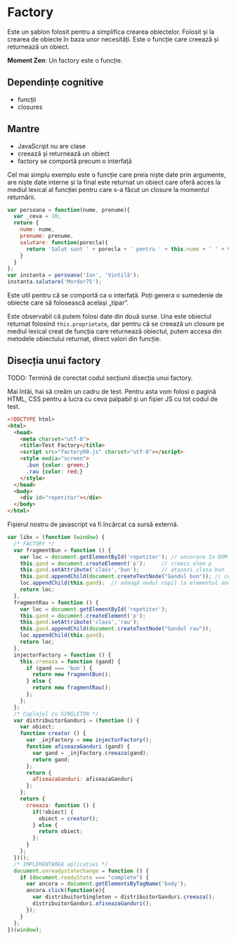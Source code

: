 # Factory

Este un șablon folosit pentru a simplifica crearea obiectelor.
Folosit și la crearea de obiecte în baza unor necesități.
Este o funcție care creează și returnează un obiect.

**Moment Zen**: Un factory este o funcție.

## Dependințe cognitive

- funcții
- closures

## Mantre

 - JavaScript nu are clase
 - creează și returnează un obiect
 - factory se comportă precum o interfață

Cel mai simplu exemplu este o funcție care preia niște date prin argumente, are niște date interne și la final este returnat un obiect care oferă acces la mediul lexical al funcției pentru care s-a făcut un closure la momentul returnării.

```javascript
var persoana = function(nume, prenume){
  var _ceva = 10;
  return {
    nume: nume,
    prenume: prenume,
    salutare: function(porecla){
      return 'Salut sunt ' + porecla + ' pentru ' + this.nume + ' ' + this.prenume + ' și sunt de nota ' + _ceva;
    }
  }
};
var instanta = persoana('Ion', 'Vintilă');
instanta.salutare('Mordor75');
```

Este util pentru că se comportă ca o interfață. Poți genera o sumedenie de obiecte care să folosească același „tipar”.

Este observabil că putem folosi date din două surse. Una este obiectul returnat folosind `this.proprietate`, dar pentru că se creează un closure pe mediul lexical creat de funcția care returnează obiectul, putem accesa din metodele obiectului returnat, direct valori din funcție.

## Disecția unui factory

TODO: Termină de corectat codul secțiunii disecția unui factory.

Mai întâi, hai să creăm un cadru de test. Pentru asta vom folosi o pagină HTML, CSS pentru a lucra cu ceva palpabil și un fișier JS cu tot codul de test.

```html
<!DOCTYPE html>
<html>
  <head>
    <meta charset="utf-8">
    <title>Test Factory</title>
    <script src="factory00.js" charset="utf-8"></script>
    <style media="screen">
      .bun {color: green;}
      .rau {color: red;}
    </style>
  </head>
  <body>
    <div id="repetitor"></div>
  </body>
</html>
```

Fișierul nostru de javascript va fi încărcat ca sursă externă.

```javascript
var libx = (function (window) {
  /* FACTORY */
  var fragmentBun = function () {
    var loc = document.getElementById('repetitor'); // ancorare în DOM
    this.gand = document.createElement('p');     // creezi elem p
    this.gand.setAttribute('class','bun');       // atașezi clasa bun
    this.gand.appendChild(document.createTextNode("Gandul bun")); // ceva text
    loc.appendChild(this.gand);  // adaugă nodul copil la elementul ancoră
    return loc;
  },
  fragmentRau = function () {
    var loc = document.getElementById('repetitor');
    this.gand = document.createElement('p');
    this.gand.setAttribute('class','rau');
    this.gand.appendChild(document.createTextNode("Gandul rau"));
    loc.appendChild(this.gand);
    return loc;
  },
  injectorFactory = function () {
    this.creeaza = function (gand) {
      if (gand === 'bun') {
        return new fragmentBun();
      } else {
        return new fragmentRau();
      };
    };
  };
  /* Cuplajul cu SINGLETON */
  var distribuitorGanduri = (function () {
    var obiect;
    function creator () {
      var _injFactory = new injectorFactory();
      function afiseazaGanduri (gand) {
        var gand = _injFactory.creeaza(gand);
        return gand;
      };
      return {
        afiseazaGanduri: afiseazaGanduri
      };
    };
    return {
      creeaza: function () {
        if(!obiect) {
          obiect = creator();
        } else {
          return obiect;
        };
      }
    };
  })();
  /* IMPLEMENTAREA aplicației */
  document.onreadystatechange = function () {
    if (document.readyState === "complete") {
      var ancora = document.getElementsByTagName('body');
      ancora.click(function(e){
        var distribuitorSingleton = distribuitorGanduri.creeaza();
        distribuitorGanduri.afiseazaGanduri();
      });
    }
  };
})(window);
```
